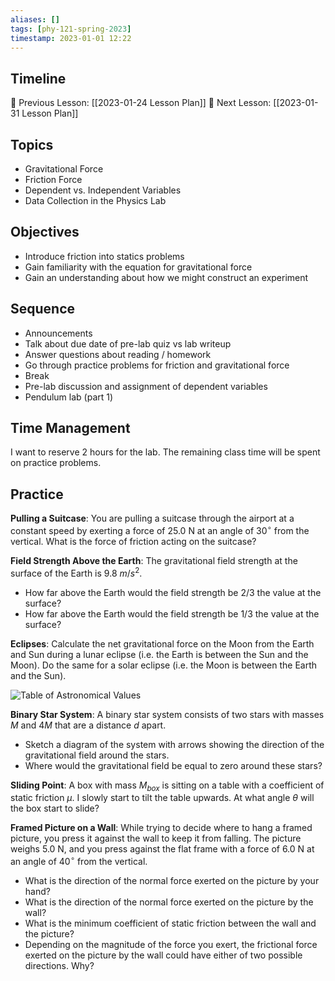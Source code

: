 ```yaml
---
aliases: []
tags: [phy-121-spring-2023]
timestamp: 2023-01-01 12:22
---
```


## Timeline

📆 Previous Lesson: [[2023-01-24 Lesson Plan]]
📆 Next Lesson: [[2023-01-31 Lesson Plan]]

## Topics

* Gravitational Force
* Friction Force
* Dependent vs. Independent Variables
* Data Collection in the Physics Lab

## Objectives

* Introduce friction into statics problems
* Gain familiarity with the equation for gravitational force
* Gain an understanding about how we might construct an experiment

## Sequence

* Announcements
* Talk about due date of pre-lab quiz vs lab writeup
* Answer questions about reading / homework
* Go through practice problems for friction and gravitational force
* Break
* Pre-lab discussion and assignment of dependent variables
* Pendulum lab (part 1)

## Time Management

I want to reserve 2 hours for the lab. The remaining class time will be spent on practice problems.

## Practice

**Pulling a Suitcase**: You are pulling a suitcase through the airport at a constant speed by exerting a force of 25.0 N at an angle of $30^\circ$ from the vertical. What is the force of friction acting on the suitcase?

**Field Strength Above the Earth**: The gravitational field strength at the surface of the Earth is 9.8 $m/s^2$.
* How far above the Earth would the field strength be $2/3$ the value at the surface?
* How far above the Earth would the field strength be $1/3$ the value at the surface?

**Eclipses**: Calculate the net gravitational force on the Moon from the Earth and Sun during a lunar eclipse (i.e. the Earth is between the Sun and the Moon). Do the same for a solar eclipse (i.e. the Moon is between the Earth and the Sun).

![Table of Astronomical Values](astrophysical_data.png)

**Binary Star System**: A binary star system consists of two stars with masses $M$ and $4M$ that are a distance $d$ apart.
* Sketch a diagram of the system with arrows showing the direction of the gravitational field around the stars.
* Where would the gravitational field be equal to zero around these stars?

**Sliding Point**: A box with mass $M_{box}$ is sitting on a table with a coefficient of static friction $\mu$. I slowly start to tilt the table upwards. At what angle $\theta$ will the box start to slide?

**Framed Picture on a Wall**: While trying to decide where to hang a framed picture, you press it against the wall to keep it from falling. The picture weighs 5.0 N, and you press against the flat frame with a force of 6.0 N at an angle of $40^\circ$ from the vertical.
* What is the direction of the normal force exerted on the picture by your hand?
* What is the direction of the normal force exerted on the picture by the wall?
* What is the minimum coefficient of static friction between the wall and the picture?
* Depending on the magnitude of the force you exert, the frictional force exerted on the picture by the wall could have either of two possible directions. Why?